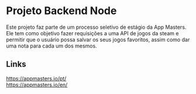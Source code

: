 # Projeto Backend Node

Este projeto faz parte de um processo seletivo de estágio da App Masters. <br>
Ele tem como objetivo fazer requisições a uma API de jogos da steam e permitir que o usuário possa salvar os seus jogos favoritos, assim como dar uma nota para cada um dos mesmos.

## Links
https://appmasters.io/pt/ <br>
https://appmasters.io/en/
